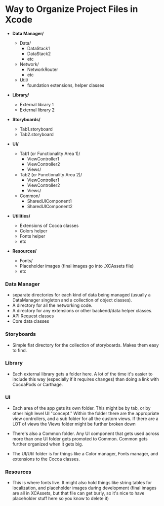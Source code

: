 # Way to Organize Project Files in Xcode
- **Data Manager/**
    - Data/
        - DataStack1
        - DataStack2
        - etc
    - Network/
        - NetworkRouter
        - etc
    - Util/
        - foundation extensions, helper classes
        
- **Library/**
    - External library 1
    - External library 2
    
- **Storyboards/**
    - Tab1.storyboard
    - Tab2.storyboard
    
- **UI/**
    - Tab1 (or Functionality Area 1)/
        - ViewController1
        - ViewController2
        - Views/
    - Tab2 (or Functionality Area 2)/
        - ViewController1
        - ViewController2
        - Views/
    - Common/
        - SharedUIComponent1
        - SharedUIComponent2
        
- **Utilities/**
    - Extensions of Cocoa classes
    - Colors helper
    - Fonts helper
    - etc
    
- **Resources/**
    - Fonts/
    - Placeholder images (final images go into .XCAssets file)
    - etc


### Data Manager
- separate directories for each kind of data being managed (usually a DataManager singleton and a collection of object classes).
- A directory for all the networking code.
- A directory for any extensions or other backend/data helper classes.
- API Request classes
- Core data classes

### Storyboards
- Simple flat directory for the collection of storyboards. Makes them easy to find.

### Library
- Each external library gets a folder here. A lot of the time it's easier to include this way (especially if it requires changes) than doing a link with CocoaPods or Carthage.

### UI
- Each area of the app gets its own folder. This might be by tab, or by other high level UI "concept." Within the folder there are the appropriate view controllers, and a sub folder for all the custom views. If there are a LOT of views the Views folder might be further broken down

- There's also a Common folder. Any UI component that gets used across more than one UI folder gets promoted to Common. Common gets further organized when it gets big.

- The UI/Util folder is for things like a Color manager, Fonts manager, and extensions to the Cocoa classes.

### Resources
- This is where fonts live. It might also hold things like string tables for localization, and placeholder images during development (final images are all in XCAssets, but that file can get burly, so it's nice to have placeholder stuff here so you know to delete it)

